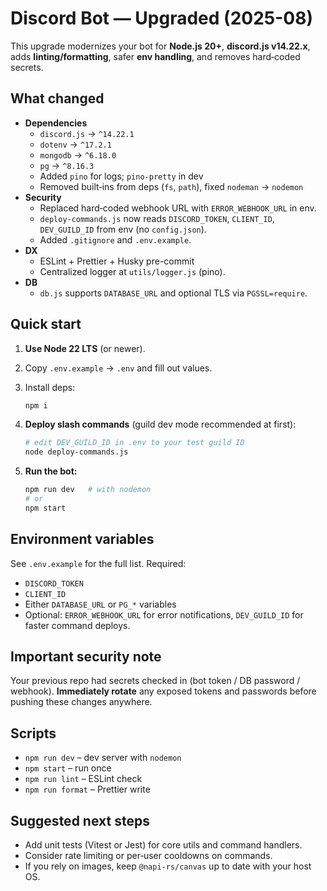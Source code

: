 # Discord Bot — Upgraded (2025-08)

This upgrade modernizes your bot for **Node.js 20+**, **discord.js v14.22.x**, adds **linting/formatting**, safer **env handling**, and removes hard‑coded secrets.

## What changed

- **Dependencies**
  - `discord.js` → `^14.22.1`
  - `dotenv` → `^17.2.1`
  - `mongodb` → `^6.18.0`
  - `pg` → `^8.16.3`
  - Added `pino` for logs; `pino-pretty` in dev
  - Removed built‑ins from deps (`fs`, `path`), fixed `nodeman` → `nodemon`
- **Security**
  - Replaced hard‑coded webhook URL with `ERROR_WEBHOOK_URL` in env.
  - `deploy-commands.js` now reads `DISCORD_TOKEN`, `CLIENT_ID`, `DEV_GUILD_ID` from env (no `config.json`).
  - Added `.gitignore` and `.env.example`.
- **DX**
  - ESLint + Prettier + Husky pre-commit
  - Centralized logger at `utils/logger.js` (pino).
- **DB**
  - `db.js` supports `DATABASE_URL` and optional TLS via `PGSSL=require`.

## Quick start

1. **Use Node 22 LTS** (or newer).  
2. Copy `.env.example` → `.env` and fill out values.
3. Install deps:

   ```bash
   npm i
   ```

4. **Deploy slash commands** (guild dev mode recommended at first):

   ```bash
   # edit DEV_GUILD_ID in .env to your test guild ID
   node deploy-commands.js
   ```

5. **Run the bot:**

   ```bash
   npm run dev   # with nodemon
   # or
   npm start
   ```

## Environment variables

See `.env.example` for the full list. Required:
- `DISCORD_TOKEN`
- `CLIENT_ID`
- Either `DATABASE_URL` or `PG_*` variables
- Optional: `ERROR_WEBHOOK_URL` for error notifications, `DEV_GUILD_ID` for faster command deploys.

## Important security note

Your previous repo had secrets checked in (bot token / DB password / webhook). **Immediately rotate** any exposed tokens and passwords before pushing these changes anywhere.

## Scripts

- `npm run dev` – dev server with `nodemon`
- `npm start` – run once
- `npm run lint` – ESLint check
- `npm run format` – Prettier write

## Suggested next steps

- Add unit tests (Vitest or Jest) for core utils and command handlers.
- Consider rate limiting or per‑user cooldowns on commands.
- If you rely on images, keep `@napi-rs/canvas` up to date with your host OS.
